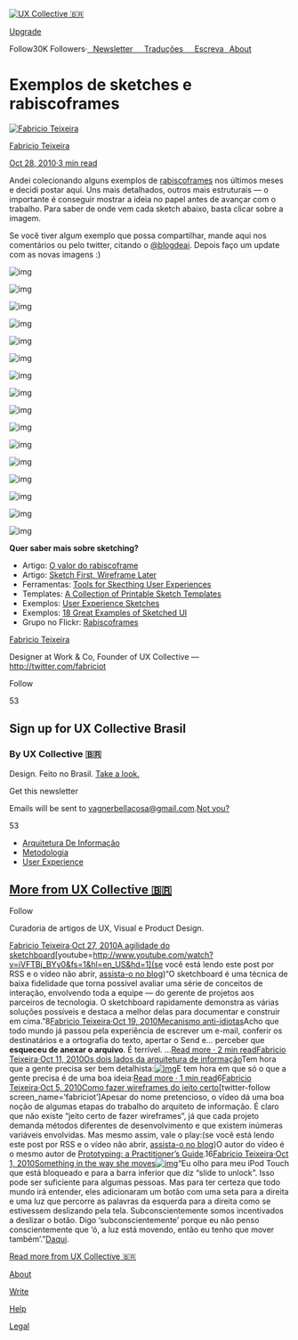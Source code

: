 [![UX Collective 🇧🇷](https://miro.medium.com/max/200/1*Ka3Xsg-ilShCU8oJYDCplw.png)](https://brasil.uxdesign.cc/?source=post_page-----250d09212946-----------------------------------)





[Upgrade](https://medium.com/plans?source=upgrade_membership---nav_full-------------------------------------)



Follow30K Followers·[⠀Newsletter⠀](https://medium.com/ux-user-experience-design-em-portugues/newsletters/ux-collective-brasil?source=post_page-----250d09212946-----------------------------------)[⠀Traduções⠀](https://brasil.uxdesign.cc/tagged/ux-translations?source=post_page-----250d09212946-----------------------------------)[⠀Escreva⠀](https://brasil.uxdesign.cc/escreva/home?source=post_page-----250d09212946-----------------------------------)[About](https://brasil.uxdesign.cc/about?source=post_page-----250d09212946-----------------------------------)



# Exemplos de sketches e rabiscoframes

[![Fabricio Teixeira](https://miro.medium.com/fit/c/56/56/1*nKrjhQlH1lDTRFMjLUuzHA.jpeg)](https://fabricio.uxdesign.cc/?source=post_page-----250d09212946-----------------------------------)

[Fabricio Teixeira](https://fabricio.uxdesign.cc/?source=post_page-----250d09212946-----------------------------------)

[Oct 28, 2010·3 min read](https://brasil.uxdesign.cc/exemplos-de-sketches-e-rabiscoframes-250d09212946?source=post_page-----250d09212946-----------------------------------)







Andei colecionando alguns exemplos de [rabiscoframes](http://arquiteturadeinformacao.com/2010/01/29/o-valor-do-rabiscoframe/) nos últimos meses e decidi postar aqui. Uns mais detalhados, outros mais estruturais — o importante é conseguir mostrar a ideia no papel antes de avançar com o trabalho. Para saber de onde vem cada sketch abaixo, basta clicar sobre a imagem.

Se você tiver algum exemplo que possa compartilhar, mande aqui nos comentários ou pelo twitter, citando o [@blogdeai](http://twitter.com/blogdeai). Depois faço um update com as novas imagens :)

![img](https://miro.medium.com/max/1160/0*XP8Yq8fm1HKlF1QE.jpg)

![img](https://miro.medium.com/max/1080/0*4r-voAI1at0eZZIU.jpg)

![img](https://miro.medium.com/max/1160/0*_2c-wyWtnuXRTBGM.jpg)

![img](https://miro.medium.com/max/1160/0*SwaPwdnQHciTqSh3.jpg)

![img](https://miro.medium.com/max/1160/0*sh0mz8xsWRwWCmSg.jpg)

![img](https://miro.medium.com/max/1160/0*N9LLNkYLLNf2dZfM.jpg)

![img](https://miro.medium.com/max/1160/0*MdyDA2_AxrcNlzyQ.jpg)

![img](https://miro.medium.com/max/1160/0*cz_7Y7f1IFoBJXs1.jpg)

![img](https://miro.medium.com/max/1160/0*Q-QNvfhiqjIxHoB2.jpg)

![img](https://miro.medium.com/max/1160/0*7t79_QhdLYkHtpRS.jpg)

![img](https://miro.medium.com/max/1160/0*dFS8f1jugPgoH8OL.jpg)

![img](https://miro.medium.com/max/1080/0*C7eUH0dQyOVzfo_b.jpg)

![img](https://miro.medium.com/max/1080/0*FYXmwjZ6wFMQ1NeJ.jpg)

![img](https://miro.medium.com/max/1080/0*wU1PRi5VLkUbkpzo.jpg)

![img](https://miro.medium.com/max/840/0*Bf13dgz3YEiCVL_X.jpg)

![img](https://miro.medium.com/max/840/0*rFrvfrbZuUFZYQra.jpg)

**Quer saber mais sobre sketching?**

- Artigo: [O valor do rabiscoframe](http://arquiteturadeinformacao.com/2010/01/29/o-valor-do-rabiscoframe/)
- Artigo: [Sketch First, Wireframe Later](http://maryshaw.net/wireframe-101-sketch-first-wireframe-later/)
- Ferramentas: [Tools for Skecthing User Experiences](http://www.uxbooth.com/blog/tools-for-sketching-user-experiences/)
- Templates: [A Collection of Printable Sketch Templates](http://www.geekchix.org/blog/2010/01/03/a-collection-of-printable-sketch-templates-and-sketch-books-for-wireframing/)
- Exemplos: [User Experience Sketches](http://www.flickr.com/groups/uxsketches/)
- Exemplos: [18 Great Examples of Sketched UI](http://webdesignledger.com/inspiration/18-great-examples-of-sketched-ui-wireframes-and-mockups)
- Grupo no Flickr: [Rabiscoframes](http://www.flickr.com/groups/1436998@N24/)

[Fabricio Teixeira](https://fabricio.uxdesign.cc/?source=post_sidebar--------------------------post_sidebar--------------)

Designer at Work & Co, Founder of UX Collective — http://twitter.com/fabriciot

Follow





53





## Sign up for UX Collective Brasil

### By UX Collective 🇧🇷

Design. Feito no Brasil. [Take a look.](https://medium.com/ux-user-experience-design-em-portugues/newsletters/ux-collective-brasil?source=newsletter_v3_promo--------------------------newsletter_v3_promo--------------)

Get this newsletter

Emails will be sent to vagnerbellacosa@gmail.com.[Not you?](https://medium.com/m/signin?operation=login&redirect=https%3A%2F%2Fbrasil.uxdesign.cc%2Fexemplos-de-sketches-e-rabiscoframes-250d09212946&collection=UX+Collective+🇧🇷&collectionId=6f71781500a4&newsletterV3=UX+Collective+Brasil&newsletterV3Id=1d9da36944e0&source=newsletter_v3_promo--------------------------newsletter_v3_promo----------1d9da36944e0----)

53









- [Arquitetura De Informação](https://brasil.uxdesign.cc/tagged/arquitetura-de-informação)
- [Metodologia](https://brasil.uxdesign.cc/tagged/metodologia)
- [User Experience](https://brasil.uxdesign.cc/tagged/user-experience)

## [More from UX Collective 🇧🇷](https://brasil.uxdesign.cc/?source=follow_footer-----250d09212946-----------------------------------)

Follow

Curadoria de artigos de UX, Visual e Product Design.

[Fabricio Teixeira](https://fabricio.uxdesign.cc/?source=follow_footer-----250d09212946----0-------------------------------)[·Oct 27, 2010](https://brasil.uxdesign.cc/a-agilidade-do-sketchboard-38a2cb9f710a?source=follow_footer-----250d09212946----0-------------------------------)[A agilidade do sketchboard](https://brasil.uxdesign.cc/a-agilidade-do-sketchboard-38a2cb9f710a?source=follow_footer-----250d09212946----0-------------------------------)[youtube=http://www.youtube.com/watch?v=iVFTBj_BYy0&fs=1&hl=en_US&hd=1](se você está lendo este post por RSS e o vídeo não abrir, [assista-o no blog](http://arquiteturadeinformacao.com/2010/10/28/a-agilidade-do-sketchboard/))“O sketchboard é uma técnica de baixa fidelidade que torna possível avaliar uma série de conceitos de interação, envolvendo toda a equipe — do gerente de projetos aos parceiros de tecnologia. O sketchboard rapidamente demonstra as várias soluções possíveis e destaca a melhor delas para documentar e construir em cima.”8[Fabricio Teixeira](https://fabricio.uxdesign.cc/?source=follow_footer-----250d09212946----1-------------------------------)[·Oct 19, 2010](https://brasil.uxdesign.cc/mecanismo-anti-idiotas-fba4b69c25c4?source=follow_footer-----250d09212946----1-------------------------------)[Mecanismo anti-idiotas](https://brasil.uxdesign.cc/mecanismo-anti-idiotas-fba4b69c25c4?source=follow_footer-----250d09212946----1-------------------------------)Acho que todo mundo já passou pela experiência de escrever um e-mail, conferir os destinatários e a ortografia do texto, apertar o Send e… perceber que **esqueceu de anexar o arquivo**. É terrível. …[Read more · 2 min read](https://brasil.uxdesign.cc/mecanismo-anti-idiotas-fba4b69c25c4?readmore=1&source=follow_footer-----250d09212946----1-------------------------------)[Fabricio Teixeira](https://fabricio.uxdesign.cc/?source=follow_footer-----250d09212946----2-------------------------------)[·Oct 11, 2010](https://brasil.uxdesign.cc/os-dois-lados-da-arquitetura-de-informação-41d20e8d1b7b?source=follow_footer-----250d09212946----2-------------------------------)[Os dois lados da arquitetura de informação](https://brasil.uxdesign.cc/os-dois-lados-da-arquitetura-de-informação-41d20e8d1b7b?source=follow_footer-----250d09212946----2-------------------------------)Tem hora que a gente precisa ser bem detalhista:[![img](https://miro.medium.com/max/300/0*D7jEirQPIRIB8lia.gif)](https://brasil.uxdesign.cc/os-dois-lados-da-arquitetura-de-informação-41d20e8d1b7b?source=follow_footer-----250d09212946----2-------------------------------)E tem hora em que só o que a gente precisa é de uma boa ideia:[Read more · 1 min read](https://brasil.uxdesign.cc/os-dois-lados-da-arquitetura-de-informação-41d20e8d1b7b?readmore=1&source=follow_footer-----250d09212946----2-------------------------------)6[Fabricio Teixeira](https://fabricio.uxdesign.cc/?source=follow_footer-----250d09212946----3-------------------------------)[·Oct 5, 2010](https://brasil.uxdesign.cc/como-fazer-wireframes-do-jeito-certo-cd0be3740fb6?source=follow_footer-----250d09212946----3-------------------------------)[Como fazer wireframes do jeito certo](https://brasil.uxdesign.cc/como-fazer-wireframes-do-jeito-certo-cd0be3740fb6?source=follow_footer-----250d09212946----3-------------------------------)[twitter-follow screen_name=’fabriciot’]Apesar do nome pretencioso, o vídeo dá uma boa noção de algumas etapas do trabalho do arquiteto de informação. É claro que não existe “jeito certo de fazer wireframes”, já que cada projeto demanda métodos diferentes de desenvolvimento e que existem inúmeras variáveis envolvidas. Mas mesmo assim, vale o play:(se você está lendo este post por RSS e o vídeo não abrir, [assista-o no blog](http://arquiteturadeinformacao.com/2010/10/05/como-fazer-wireframes-do-jeito-certo/))O autor do vídeo é o mesmo autor de [Prototyping: a Practitioner’s Guide](http://www.rosenfeldmedia.com/books/prototyping/).16[Fabricio Teixeira](https://fabricio.uxdesign.cc/?source=follow_footer-----250d09212946----4-------------------------------)[·Oct 1, 2010](https://brasil.uxdesign.cc/something-in-the-way-she-moves-9d49bc235fa3?source=follow_footer-----250d09212946----4-------------------------------)[Something in the way she moves](https://brasil.uxdesign.cc/something-in-the-way-she-moves-9d49bc235fa3?source=follow_footer-----250d09212946----4-------------------------------)[![img](https://miro.medium.com/max/320/0*IrhhhqzwLcqCdULN.png)](https://brasil.uxdesign.cc/something-in-the-way-she-moves-9d49bc235fa3?source=follow_footer-----250d09212946----4-------------------------------)“Eu olho para meu iPod Touch que está bloqueado e para a barra inferior que diz “slide to unlock”. Isso pode ser suficiente para algumas pessoas. Mas para ter certeza que todo mundo irá entender, eles adicionaram um botão com uma seta para a direita e uma luz que percorre as palavras da esquerda para a direita como se estivessem deslizando pela tela. Subconscientemente somos incentivados a deslizar o botão. Digo ‘subconscientemente’ porque eu não penso conscientemente que ‘ó, a luz está movendo, então eu tenho que mover também’.”[Daqui](http://www.drawar.com/posts/What-makes-something-easy-to-use-).

[Read more from UX Collective 🇧🇷](https://brasil.uxdesign.cc/?source=follow_footer-----250d09212946-----------------------------------)



[About](https://medium.com/about?autoplay=1&source=post_page-----250d09212946-----------------------------------)

[Write](https://medium.com/new-story?source=post_page-----250d09212946-----------------------------------)

[Help](https://help.medium.com/hc/en-us?source=post_page-----250d09212946-----------------------------------)

[Legal](https://policy.medium.com/medium-terms-of-service-9db0094a1e0f?source=post_page-----250d09212946-----------------------------------)